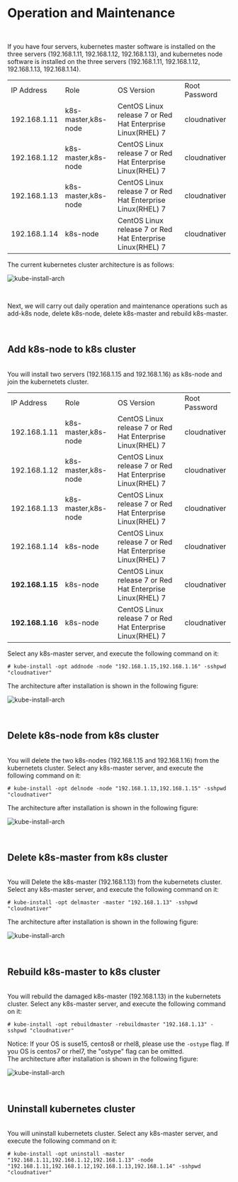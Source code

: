 
# Operation and Maintenance

<br>

If you have four servers, kubernetes master software is installed on the three servers (192.168.1.11, 192.168.1.12, 192.168.1.13), and kubernetes node software is installed on the three servers (192.168.1.11, 192.168.1.12, 192.168.1.13, 192.168.1.14). <br>
<table>
<tr><td>IP Address</td><td>Role</td><td>OS Version</td><td>Root Password</td></tr>
<tr><td>192.168.1.11</td><td>k8s-master,k8s-node</td><td>CentOS Linux release 7 or Red Hat Enterprise Linux(RHEL) 7</td><td>cloudnativer</td></tr>
<tr><td>192.168.1.12</td><td>k8s-master,k8s-node</td><td>CentOS Linux release 7 or Red Hat Enterprise Linux(RHEL) 7</td><td>cloudnativer</td></tr>
<tr><td>192.168.1.13</td><td>k8s-master,k8s-node</td><td>CentOS Linux release 7 or Red Hat Enterprise Linux(RHEL) 7</td><td>cloudnativer</td></tr>
<tr><td>192.168.1.14</td><td>k8s-node</td><td>CentOS Linux release 7 or Red Hat Enterprise Linux(RHEL) 7</td><td>cloudnativer</td></tr>
</table>

The current kubernetes cluster architecture is as follows:

![kube-install-arch](images/kube-install-arch-1.jpg)

<br>

Next, we will carry out daily operation and maintenance operations such as add-k8s node, delete k8s-node, delete k8s-master and rebuild k8s-master.

<br>

## Add k8s-node to k8s cluster

<br>
You will install two servers (192.168.1.15 and 192.168.1.16) as k8s-node and join the kubernetets cluster.
<table>
<tr><td>IP Address</td><td>Role</td><td>OS Version</td><td>Root Password</td></tr>
<tr><td>192.168.1.11</td><td>k8s-master,k8s-node</td><td>CentOS Linux release 7 or Red Hat Enterprise Linux(RHEL) 7</td><td>cloudnativer</td></tr>
<tr><td>192.168.1.12</td><td>k8s-master,k8s-node</td><td>CentOS Linux release 7 or Red Hat Enterprise Linux(RHEL) 7</td><td>cloudnativer</td></tr>
<tr><td>192.168.1.13</td><td>k8s-master,k8s-node</td><td>CentOS Linux release 7 or Red Hat Enterprise Linux(RHEL) 7</td><td>cloudnativer</td></tr>
<tr><td>192.168.1.14</td><td>k8s-node</td><td>CentOS Linux release 7 or Red Hat Enterprise Linux(RHEL) 7</td><td>cloudnativer</td></tr>
<tr><td><b>192.168.1.15</b></td><td>k8s-node</td><td>CentOS Linux release 7 or Red Hat Enterprise Linux(RHEL) 7</td><td>cloudnativer</td></tr>
<tr><td><b>192.168.1.16</b></td><td>k8s-node</td><td>CentOS Linux release 7 or Red Hat Enterprise Linux(RHEL) 7</td><td>cloudnativer</td></tr>
</table>

Select any k8s-master server, and execute the following command on it:<br>

```
# kube-install -opt addnode -node "192.168.1.15,192.168.1.16" -sshpwd "cloudnativer"
```

The architecture after installation is shown in the following figure:

![kube-install-arch](images/kube-install-arch-2.jpg)

<br>

## Delete k8s-node from k8s cluster

<br>
You will delete the two k8s-nodes (192.168.1.15 and 192.168.1.16) from the kubernetets cluster.
Select any k8s-master server, and execute the following command on it:<br>

```
# kube-install -opt delnode -node "192.168.1.13,192.168.1.15" -sshpwd "cloudnativer"
```

The architecture after installation is shown in the following figure:

![kube-install-arch](images/kube-install-arch-3.jpg)

<br>

## Delete k8s-master from k8s cluster

<br>
You will Delete the k8s-master (192.168.1.13) from the kubernetets cluster.
Select any k8s-master server, and execute the following command on it:<br>

```
# kube-install -opt delmaster -master "192.168.1.13" -sshpwd "cloudnativer"
```

The architecture after installation is shown in the following figure:

![kube-install-arch](images/kube-install-arch-4.jpg)

<br>

## Rebuild k8s-master to k8s cluster

<br>
You will rebuild the damaged k8s-master (192.168.1.13) in the kubernetets cluster.
Select any k8s-master server, and execute the following command on it:<br>

```
# kube-install -opt rebuildmaster -rebuildmaster "192.168.1.13" -sshpwd "cloudnativer"
```

Notice: If your OS is suse15, centos8 or rhel8, please use the `-ostype` flag. If you OS is centos7 or rhel7, the "ostype" flag can be omitted.
<br>
The architecture after installation is shown in the following figure:

![kube-install-arch](images/kube-install-arch-5.jpg)

<br>


## Uninstall kubernetes cluster

<br>
You will uninstall kubernetets cluster.
Select any k8s-master server, and execute the following command on it:<br>

```
# kube-install -opt uninstall -master "192.168.1.11,192.168.1.12,192.168.1.13" -node "192.168.1.11,192.168.1.12,192.168.1.13,192.168.1.14" -sshpwd "cloudnativer"
```

<br>
<br>
<br>
